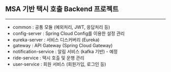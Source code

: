 ## MSA 기반 택시 호출 Backend 프로젝트

---

- common : 공통 모듈 (예외처리, JWT, 응답처리 등)
- config-server : Spring Cloud Config를 이용한 설정 관리
- eureka-server : 서비스 디스커버리 (Eureka)
- gateway : API Gateway (Spring Cloud Gateway)
- notification-service : 알림 서비스 (kafka 기반) - 예정
- ride-service : 택시 호출 및 운행 관리
- user-service : 회원 서비스 (회원가입, 로그인 등)